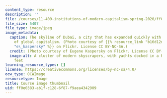 ```yaml
---
content_type: resource
description: ''
file: /courses/11-409-institutions-of-modern-capitalism-spring-2020/ff0e0383ab1fc1286f87f9aea4342909_11-409s20-th.jpg
file_size: 5407
file_type: image/jpeg
image_metadata:
  caption: The skyline of Dubai, a city that has expanded quickly with the advent
    of global capitalism. (Photo courtesy of {{% resource_link "b16d12d8-9839-4903-af88-f280cf30273d"
    "e\_kaspersky" %}} on Flickr. License CC BY-NC-SA.)
  credit: (Photo courtesy of Eugene Kaspersky on Flickr. License CC BY-NC-SA.)
  image-alt: A cluster of modern skyscrapers, with yachts docked in a harbor at their
    feet
learning_resource_types: []
license: https://creativecommons.org/licenses/by-nc-sa/4.0/
ocw_type: OCWImage
resourcetype: Image
title: Course image thumbnail
uid: ff0e0383-ab1f-c128-6f87-f9aea4342909
---
```

